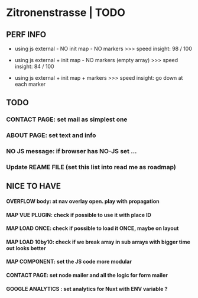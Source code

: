 Zitronenstrasse | TODO
===================

## PERF INFO

- using js external - NO init map - NO markers >>> speed insight: 98 / 100

- using js external + init map - NO markers (empty array) >>> speed insight: 84 / 100

- using js external + init map + markers >>> speed insight: go down at each marker




## TODO

### CONTACT PAGE: set mail as simplest one

### ABOUT PAGE: set text and info

### NO JS message: if browser has NO-JS set ...

### Update REAME FILE (set this list into read me as roadmap)




## NICE TO HAVE

#### OVERFLOW body: at nav overlay open. play with propagation

#### MAP VUE PLUGIN: check if possible to use it with place ID

#### MAP LOAD ONCE: check if possible to load it ONCE, maybe on layout

#### MAP LOAD 10by10: check if we break array in sub arrays with bigger time out looks better 

#### MAP COMPONENT: set the JS code more modular

#### CONTACT PAGE: set node mailer and all the logic for form mailer

#### GOOGLE ANALYTICS : set analytics for Nuxt with ENV variable ?
